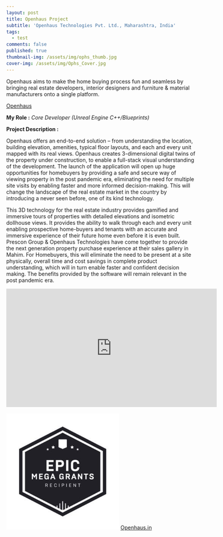 ```yaml
---
layout: post
title: Openhaus Project
subtitle: 'Openhaus Technologies Pvt. Ltd., Maharashtra, India'
tags:
  - test
comments: false
published: true
thumbnail-img: /assets/img/ophs_thumb.jpg
cover-img: /assets/img/Ophs_Cover.jpg
---
```


Openhaus aims to make the home buying process fun and seamless by bringing real estate developers, interior designers and furniture & material manufacturers onto a single platform.

[Openhaus](/assets/img/Openhaus-1.jpg)

**My Role :** _Core Developer (Unreal Engine C++/Blueprints)_ 

**Project Description :**

Openhaus offers an end-to-end solution – from understanding the location, building elevation, amenities, typical floor layouts, and each and every unit mapped with its real views.  Openhaus creates 3-dimensional digital twins of the property under construction, to enable a full-stack visual understanding of the development. The launch of the application will open up huge opportunities for homebuyers by providing a safe and secure way of viewing property in the post pandemic era, eliminating the need for multiple site visits by enabling faster and more informed decision-making. This will change the landscape of the real estate market in the country by introducing a never seen before, one of its kind technology.

This 3D technology for the real estate industry provides gamified and immersive tours of properties with detailed elevations and isometric dollhouse views. It provides the ability to walk through each and every unit enabling prospective home-buyers and tenants with an accurate and immersive experience of their future home even before it is even built. Prescon Group & Openhaus Technologies have come together to provide the next generation property purchase experience at their sales gallery in Mahim. For Homebuyers, this will eliminate the need to be present at a site physically, overall time and cost savings in complete product understanding, which will in turn enable faster and confident decision making. The benefits provided by the software will remain relevant in the post pandemic era.

<iframe width="560" height="315" src="https://www.youtube.com/embed/YTqPVq-x7LA" title="YouTube video player" frameborder="0" allow="accelerometer; autoplay; clipboard-write; encrypted-media; gyroscope; picture-in-picture" allowfullscreen></iframe>

![Epic_Mega_Grant](/assets/img/Epic_Mega_Grant.jpg) [Openhaus.in](https://www.openhaus.in/)



